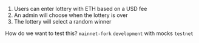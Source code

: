 1. Users can enter lottery with ETH based on a USD fee
2. An admin will choose when the lottery is over
3. The lottery will select a random winner

How do we want to test this?
`mainnet-fork`
`development` with mocks
`testnet`
